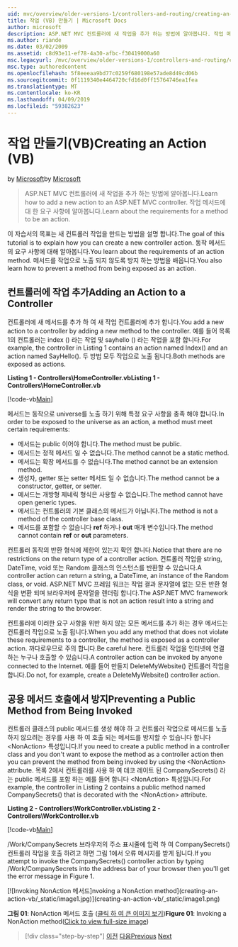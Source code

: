 ```yaml
---
uid: mvc/overview/older-versions-1/controllers-and-routing/creating-an-action-vb
title: 작업 (VB) 만들기 | Microsoft Docs
author: microsoft
description: ASP.NET MVC 컨트롤러에 새 작업을 추가 하는 방법에 알아봅니다. 작업 메서드에 대 한 요구 사항에 알아봅니다.
ms.author: riande
ms.date: 03/02/2009
ms.assetid: c8d93e11-ef78-4a30-afbc-f30419000a60
msc.legacyurl: /mvc/overview/older-versions-1/controllers-and-routing/creating-an-action-vb
msc.type: authoredcontent
ms.openlocfilehash: 5f8eeeaa9bd77c0259f680198e57ade8d49cd06b
ms.sourcegitcommit: 0f1119340e4464720cfd16d0ff15764746ea1fea
ms.translationtype: MT
ms.contentlocale: ko-KR
ms.lasthandoff: 04/09/2019
ms.locfileid: "59382623"
---
```

# <a name="creating-an-action-vb"></a><span data-ttu-id="5a363-104">작업 만들기(VB)</span><span class="sxs-lookup"><span data-stu-id="5a363-104">Creating an Action (VB)</span></span>

<span data-ttu-id="5a363-105">by [Microsoft](https://github.com/microsoft)</span><span class="sxs-lookup"><span data-stu-id="5a363-105">by [Microsoft](https://github.com/microsoft)</span></span>

> <span data-ttu-id="5a363-106">ASP.NET MVC 컨트롤러에 새 작업을 추가 하는 방법에 알아봅니다.</span><span class="sxs-lookup"><span data-stu-id="5a363-106">Learn how to add a new action to an ASP.NET MVC controller.</span></span> <span data-ttu-id="5a363-107">작업 메서드에 대 한 요구 사항에 알아봅니다.</span><span class="sxs-lookup"><span data-stu-id="5a363-107">Learn about the requirements for a method to be an action.</span></span>


<span data-ttu-id="5a363-108">이 자습서의 목표는 새 컨트롤러 작업을 만드는 방법을 설명 합니다.</span><span class="sxs-lookup"><span data-stu-id="5a363-108">The goal of this tutorial is to explain how you can create a new controller action.</span></span> <span data-ttu-id="5a363-109">동작 메서드의 요구 사항에 대해 알아봅니다.</span><span class="sxs-lookup"><span data-stu-id="5a363-109">You learn about the requirements of an action method.</span></span> <span data-ttu-id="5a363-110">메서드를 작업으로 노출 되지 않도록 방지 하는 방법을 배웁니다.</span><span class="sxs-lookup"><span data-stu-id="5a363-110">You also learn how to prevent a method from being exposed as an action.</span></span>

## <a name="adding-an-action-to-a-controller"></a><span data-ttu-id="5a363-111">컨트롤러에 작업 추가</span><span class="sxs-lookup"><span data-stu-id="5a363-111">Adding an Action to a Controller</span></span>

<span data-ttu-id="5a363-112">컨트롤러에 새 메서드를 추가 하 여 새 작업 컨트롤러에 추가 합니다.</span><span class="sxs-lookup"><span data-stu-id="5a363-112">You add a new action to a controller by adding a new method to the controller.</span></span> <span data-ttu-id="5a363-113">예를 들어 목록 1의 컨트롤러는 index () 라는 작업 및 sayhello () 라는 작업을 포함 합니다.</span><span class="sxs-lookup"><span data-stu-id="5a363-113">For example, the controller in Listing 1 contains an action named Index() and an action named SayHello().</span></span> <span data-ttu-id="5a363-114">두 방법 모두 작업으로 노출 됩니다.</span><span class="sxs-lookup"><span data-stu-id="5a363-114">Both methods are exposed as actions.</span></span>

**<span data-ttu-id="5a363-115">Listing 1 - Controllers\HomeController.vb</span><span class="sxs-lookup"><span data-stu-id="5a363-115">Listing 1 - Controllers\HomeController.vb</span></span>**

[!code-vb[Main](creating-an-action-vb/samples/sample1.vb)]

<span data-ttu-id="5a363-116">메서드는 동작으로 universe를 노출 하기 위해 특정 요구 사항을 충족 해야 합니다.</span><span class="sxs-lookup"><span data-stu-id="5a363-116">In order to be exposed to the universe as an action, a method must meet certain requirements:</span></span>

- <span data-ttu-id="5a363-117">메서드는 public 이어야 합니다.</span><span class="sxs-lookup"><span data-stu-id="5a363-117">The method must be public.</span></span>
- <span data-ttu-id="5a363-118">메서드는 정적 메서드 일 수 없습니다.</span><span class="sxs-lookup"><span data-stu-id="5a363-118">The method cannot be a static method.</span></span>
- <span data-ttu-id="5a363-119">메서드는 확장 메서드를 수 없습니다.</span><span class="sxs-lookup"><span data-stu-id="5a363-119">The method cannot be an extension method.</span></span>
- <span data-ttu-id="5a363-120">생성자, getter 또는 setter 메서드 일 수 없습니다.</span><span class="sxs-lookup"><span data-stu-id="5a363-120">The method cannot be a constructor, getter, or setter.</span></span>
- <span data-ttu-id="5a363-121">메서드는 개방형 제네릭 형식은 사용할 수 없습니다.</span><span class="sxs-lookup"><span data-stu-id="5a363-121">The method cannot have open generic types.</span></span>
- <span data-ttu-id="5a363-122">메서드는 컨트롤러의 기본 클래스의 메서드가 아닙니다.</span><span class="sxs-lookup"><span data-stu-id="5a363-122">The method is not a method of the controller base class.</span></span>
- <span data-ttu-id="5a363-123">메서드를 포함할 수 없습니다 **ref** 하거나 **out** 매개 변수입니다.</span><span class="sxs-lookup"><span data-stu-id="5a363-123">The method cannot contain **ref** or **out** parameters.</span></span>

<span data-ttu-id="5a363-124">컨트롤러 동작의 반환 형식에 제한이 있는지 확인 합니다.</span><span class="sxs-lookup"><span data-stu-id="5a363-124">Notice that there are no restrictions on the return type of a controller action.</span></span> <span data-ttu-id="5a363-125">컨트롤러 작업을 string, DateTime, void 또는 Random 클래스의 인스턴스를 반환할 수 있습니다.</span><span class="sxs-lookup"><span data-stu-id="5a363-125">A controller action can return a string, a DateTime, an instance of the Random class, or void.</span></span> <span data-ttu-id="5a363-126">ASP.NET MVC 프레임 워크는 작업 결과 문자열에 없는 모든 반환 형식을 변환 되며 브라우저에 문자열을 렌더링 합니다.</span><span class="sxs-lookup"><span data-stu-id="5a363-126">The ASP.NET MVC framework will convert any return type that is not an action result into a string and render the string to the browser.</span></span>

<span data-ttu-id="5a363-127">컨트롤러에 이러한 요구 사항을 위반 하지 않는 모든 메서드를 추가 하는 경우 메서드는 컨트롤러 작업으로 노출 됩니다.</span><span class="sxs-lookup"><span data-stu-id="5a363-127">When you add any method that does not violate these requirements to a controller, the method is exposed as a controller action.</span></span> <span data-ttu-id="5a363-128">까다로우므로 주의 합니다.</span><span class="sxs-lookup"><span data-stu-id="5a363-128">Be careful here.</span></span> <span data-ttu-id="5a363-129">컨트롤러 작업을 인터넷에 연결 하는 누구나 호출할 수 있습니다.</span><span class="sxs-lookup"><span data-stu-id="5a363-129">A controller action can be invoked by anyone connected to the Internet.</span></span> <span data-ttu-id="5a363-130">예를 들어 만들지 DeleteMyWebsite() 컨트롤러 작업을 합니다.</span><span class="sxs-lookup"><span data-stu-id="5a363-130">Do not, for example, create a DeleteMyWebsite() controller action.</span></span>

## <a name="preventing-a-public-method-from-being-invoked"></a><span data-ttu-id="5a363-131">공용 메서드 호출에서 방지</span><span class="sxs-lookup"><span data-stu-id="5a363-131">Preventing a Public Method from Being Invoked</span></span>

<span data-ttu-id="5a363-132">컨트롤러 클래스의 public 메서드를 생성 해야 하 고 컨트롤러 작업으로 메서드를 노출 하지 않으려는 경우를 사용 하 여 호출 되는 메서드를 방지할 수 있습니다 합니다 &lt;NonAction&gt; 특성입니다.</span><span class="sxs-lookup"><span data-stu-id="5a363-132">If you need to create a public method in a controller class and you don't want to expose the method as a controller action then you can prevent the method from being invoked by using the &lt;NonAction&gt; attribute.</span></span> <span data-ttu-id="5a363-133">목록 2에서 컨트롤러를 사용 하 여 데코 레이트 된 CompanySecrets() 라는 public 메서드를 포함 하는 예를 들어 합니다 &lt;NonAction&gt; 특성입니다.</span><span class="sxs-lookup"><span data-stu-id="5a363-133">For example, the controller in Listing 2 contains a public method named CompanySecrets() that is decorated with the &lt;NonAction&gt; attribute.</span></span>

**<span data-ttu-id="5a363-134">Listing 2 - Controllers\WorkController.vb</span><span class="sxs-lookup"><span data-stu-id="5a363-134">Listing 2 - Controllers\WorkController.vb</span></span>**

[!code-vb[Main](creating-an-action-vb/samples/sample2.vb)]

<span data-ttu-id="5a363-135">/Work/CompanySecrets 브라우저의 주소 표시줄에 입력 하 여 CompanySecrets() 컨트롤러 작업을 호출 하려고 하면 그림 1에서 오류 메시지를 받게 됩니다.</span><span class="sxs-lookup"><span data-stu-id="5a363-135">If you attempt to invoke the CompanySecrets() controller action by typing /Work/CompanySecrets into the address bar of your browser then you'll get the error message in Figure 1.</span></span>


[![I<span data-ttu-id="5a363-136">nvoking NonAction 메서드]</span><span class="sxs-lookup"><span data-stu-id="5a363-136">nvoking a NonAction method]</span></span>(creating-an-action-vb/_static/image1.jpg)](creating-an-action-vb/_static/image1.png)

<span data-ttu-id="5a363-137">**그림 01**: NonAction 메서드 호출 ([클릭 하 여 큰 이미지 보기](creating-an-action-vb/_static/image2.png))</span><span class="sxs-lookup"><span data-stu-id="5a363-137">**Figure 01**: Invoking a NonAction method([Click to view full-size image](creating-an-action-vb/_static/image2.png))</span></span>

> [!div class="step-by-step"]
> <span data-ttu-id="5a363-138">[이전](creating-a-controller-vb.md)
> [다음](aspnet-mvc-controllers-overview-cs.md)</span><span class="sxs-lookup"><span data-stu-id="5a363-138">[Previous](creating-a-controller-vb.md)
[Next](aspnet-mvc-controllers-overview-cs.md)</span></span>
